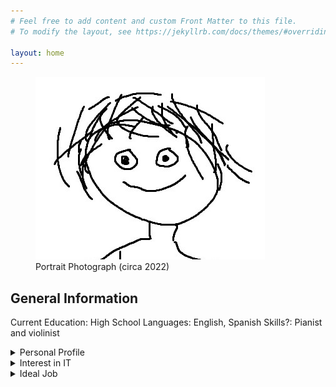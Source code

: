 ```yaml
---
# Feel free to add content and custom Front Matter to this file.
# To modify the layout, see https://jekyllrb.com/docs/themes/#overriding-theme-defaults

layout: home
---
```


<figure>
    <img src="/assets/images/me.jpg"
         alt="Portrait Photograph (circa 2022)">
    <figcaption>Portrait Photograph (circa 2022)
    </figcaption>
</figure>

## General Information

Current Education: High School
Languages: English, Spanish
Skills?: Pianist and violinist

<details>
  <summary>Personal Profile</summary>
  
</details>

<details>
  <summary>Interest in IT</summary>
  
</details>

<details>
  <summary>Ideal Job</summary>
  
</details>
